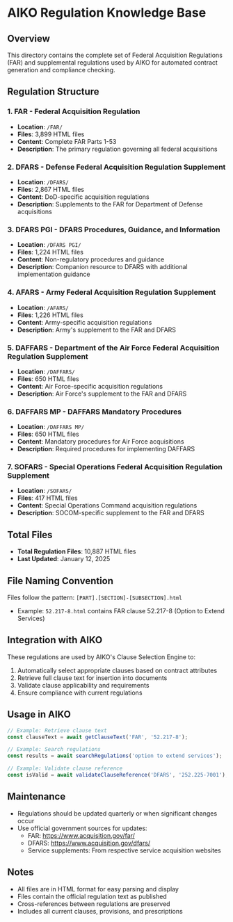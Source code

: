 # AIKO Regulation Knowledge Base

## Overview
This directory contains the complete set of Federal Acquisition Regulations (FAR) and supplemental regulations used by AIKO for automated contract generation and compliance checking.

## Regulation Structure

### 1. FAR - Federal Acquisition Regulation
- **Location**: `/FAR/`
- **Files**: 3,899 HTML files
- **Content**: Complete FAR Parts 1-53
- **Description**: The primary regulation governing all federal acquisitions

### 2. DFARS - Defense Federal Acquisition Regulation Supplement
- **Location**: `/DFARS/`
- **Files**: 2,867 HTML files
- **Content**: DoD-specific acquisition regulations
- **Description**: Supplements to the FAR for Department of Defense acquisitions

### 3. DFARS PGI - DFARS Procedures, Guidance, and Information
- **Location**: `/DFARS PGI/`
- **Files**: 1,224 HTML files
- **Content**: Non-regulatory procedures and guidance
- **Description**: Companion resource to DFARS with additional implementation guidance

### 4. AFARS - Army Federal Acquisition Regulation Supplement
- **Location**: `/AFARS/`
- **Files**: 1,226 HTML files
- **Content**: Army-specific acquisition regulations
- **Description**: Army's supplement to the FAR and DFARS

### 5. DAFFARS - Department of the Air Force Federal Acquisition Regulation Supplement
- **Location**: `/DAFFARS/`
- **Files**: 650 HTML files
- **Content**: Air Force-specific acquisition regulations
- **Description**: Air Force's supplement to the FAR and DFARS

### 6. DAFFARS MP - DAFFARS Mandatory Procedures
- **Location**: `/DAFFARS MP/`
- **Files**: 650 HTML files
- **Content**: Mandatory procedures for Air Force acquisitions
- **Description**: Required procedures for implementing DAFFARS

### 7. SOFARS - Special Operations Federal Acquisition Regulation Supplement
- **Location**: `/SOFARS/`
- **Files**: 417 HTML files
- **Content**: Special Operations Command acquisition regulations
- **Description**: SOCOM-specific supplement to the FAR and DFARS

## Total Files
- **Total Regulation Files**: 10,887 HTML files
- **Last Updated**: January 12, 2025

## File Naming Convention
Files follow the pattern: `[PART].[SECTION]-[SUBSECTION].html`
- Example: `52.217-8.html` contains FAR clause 52.217-8 (Option to Extend Services)

## Integration with AIKO

These regulations are used by AIKO's Clause Selection Engine to:
1. Automatically select appropriate clauses based on contract attributes
2. Retrieve full clause text for insertion into documents
3. Validate clause applicability and requirements
4. Ensure compliance with current regulations

## Usage in AIKO

```javascript
// Example: Retrieve clause text
const clauseText = await getClauseText('FAR', '52.217-8');

// Example: Search regulations
const results = await searchRegulations('option to extend services');

// Example: Validate clause reference
const isValid = await validateClauseReference('DFARS', '252.225-7001');
```

## Maintenance
- Regulations should be updated quarterly or when significant changes occur
- Use official government sources for updates:
  - FAR: https://www.acquisition.gov/far/
  - DFARS: https://www.acquisition.gov/dfars/
  - Service supplements: From respective service acquisition websites

## Notes
- All files are in HTML format for easy parsing and display
- Files contain the official regulation text as published
- Cross-references between regulations are preserved
- Includes all current clauses, provisions, and prescriptions
